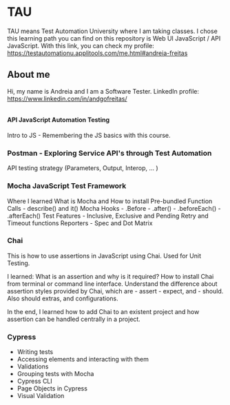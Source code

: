 # TAU

TAU means Test Automation University where I am taking classes. 
I chose this learning path you can find on this repository is
Web UI JavaScript / API JavaScript. 
With this link, you can check my profile: https://testautomationu.applitools.com/me.html#andreia-freitas


## About me

Hi, my name is Andreia and I am a Software Tester.
LinkedIn profile: https://www.linkedin.com/in/andgofreitas/

###### ###### 

  
#### API JavaScript Automation Testing
Intro to JS - Remembering the JS basics with this course.

### Postman - Exploring Service API's through Test Automation 
API testing strategy (Parameters, Output, Interop, ... )

### Mocha JavaScript Test Framework 
Where I learned What is Mocha and How to install
Pre-bundled Function Calls - describe() and it()
Mocha Hooks
    - .Before 
    - .after() 
    - .beforeEach()
    - .afterEach()
Test Features - Inclusive, Exclusive and Pending
Retry and Timeout functions
Reporters - Spec and Dot Matrix 

### Chai
This is how to use assertions in JavaScript using Chai.
Used for Unit Testing.

I learned:
What is an assertion and why is it required?
How to install Chai from terminal or command line interface.
Understand the difference about assertion styles provided by Chai, which are 
    - assert
    - expect, and 
    - should. 
Also should extras, and configurations.

In the end, I learned how to add Chai to an existent project and how assertion can be handled centrally in a project.


### Cypress
- Writing tests
- Accessing elements and interacting with them
- Validations
- Grouping tests with Mocha
- Cypress CLI
- Page Objects in Cypress
- Visual Validation


